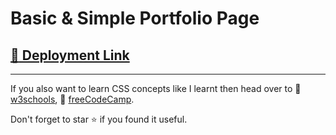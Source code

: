 # Basic & Simple Portfolio Page


## [:link: Deployment Link](https://tabishnehal.github.io/portfolio)
---


If you also want to learn CSS concepts like I learnt then head over to :link: [w3schools](https://www.w3schools.com/css/), :link: [freeCodeCamp](https://www.freecodecamp.org/).

Don't forget to star :star: if you found it useful.